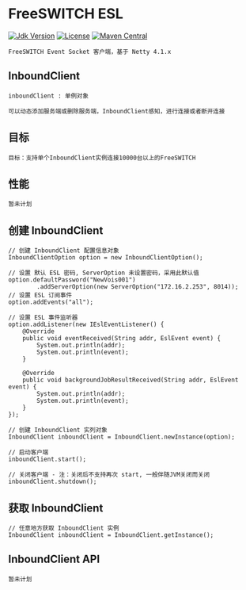 # FreeSWITCH ESL

[![Jdk Version](https://img.shields.io/badge/JDK-1.8-green.svg)](https://img.shields.io/badge/JDK-1.8-green.svg)
[![License](https://img.shields.io/badge/license-Apache%202-4EB1BA.svg)](https://www.apache.org/licenses/LICENSE-2.0.html)
[![Maven Central](https://maven-badges.herokuapp.com/maven-central/link.thingscloud/freeswitch-esl/badge.svg)](https://maven-badges.herokuapp.com/maven-central/link.thingscloud/freeswitch-esl/)

    FreeSWITCH Event Socket 客户端，基于 Netty 4.1.x

## InboundClient

    inboundClient : 单例对象
    
    可以动态添加服务端或删除服务端，InboundClient感知，进行连接或者断开连接

## 目标

    目标：支持单个InboundClient实例连接10000台以上的FreeSWITCH

## 性能

    暂未计划

## 创建 InboundClient

    // 创建 InboundClient 配置信息对象
    InboundClientOption option = new InboundClientOption();
    
    // 设置 默认 ESL 密码, ServerOption 未设置密码，采用此默认值
    option.defaultPassword("NewVois001")
            .addServerOption(new ServerOption("172.16.2.253", 8014));
    // 设置 ESL 订阅事件
    option.addEvents("all");

    // 设置 ESL 事件监听器
    option.addListener(new IEslEventListener() {
        @Override
        public void eventReceived(String addr, EslEvent event) {
            System.out.println(addr);
            System.out.println(event);
        }

        @Override
        public void backgroundJobResultReceived(String addr, EslEvent event) {
            System.out.println(addr);
            System.out.println(event);
        }
    });
    
    // 创建 InboundClient 实列对象
    InboundClient inboundClient = InboundClient.newInstance(option);
    
    // 启动客户端
    inboundClient.start();
    
    // 关闭客户端 - 注：关闭后不支持再次 start, 一般伴随JVM关闭而关闭
    inboundClient.shutdown();

## 获取 InboundClient

    // 任意地方获取 InboundClient 实例
    InboundClient inboundClient = InboundClient.getInstance();

## InboundClient API

    暂未计划